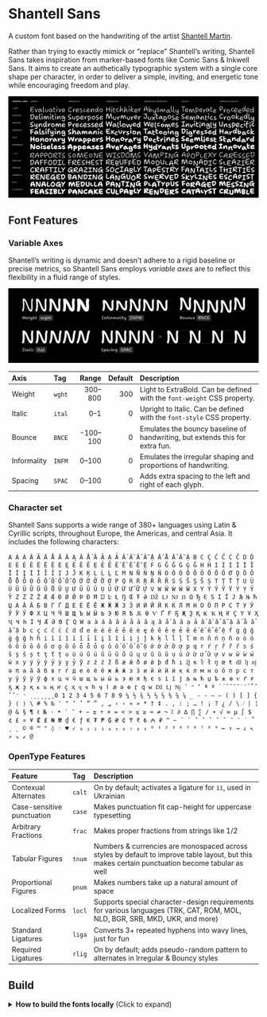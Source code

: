 # Shantell Sans

A custom font based on the handwriting of the artist [Shantell Martin](https://shantellmartin.art/).

Rather than trying to exactly mimick or “replace” Shantell’s writing, Shantell Sans takes inspiration from marker-based fonts like Comic Sans & Inkwell Sans. It aims to create an authetically typographic system with a single core shape per character, in order to deliver a simple, inviting, and energetic tone while encouraging freedom and play.

![Font styles in Shantell Sans](specimens/shantell-sans-styles.png)

## Font Features

### Variable Axes

Shantell’s writing is dynamic and doesn’t adhere to a rigid baseline or precise metrics, so Shantell Sans employs *variable axes* are to reflect this flexibility in a fluid range of styles.

![Axes in Shantell Sans](specimens/axes.png)

Axis | Tag | Range | Default | Description
:-- | :-- | --: | --: | :--
Weight | `wght` | 300–800 | 300 | Light to ExtraBold. Can be defined with the `font-weight` CSS property.
Italic | `ital` | 0–1 | 0 | Upright to Italic. Can be defined with the `font-style` CSS property.
Bounce | `BNCE` | -100–100 | 0 | Emulates the bouncy baseline of handwriting, but extends this for extra fun.
Informality | `INFM` | 0–100 | 0 | Emulates the irregular shaping and proportions of handwriting.
Spacing | `SPAC` | 0–100 | 0 | Adds extra spacing to the left and right of each glyph.

### Character set

Shantell Sans supports a wide range of 380+ languages using Latin & Cyrillic scripts, throughout Europe, the Americas, and central Asia. It includes the following characters:

```
A À Á Â Ã Ä Å Ā Ă Ą Ǎ Ǻ Ȁ Ȃ Ạ Ả Ấ Ầ Ẩ Ẫ Ậ Ắ Ằ Ẳ Ẵ Ặ B C Ç Ć Ĉ Ċ Č D Ď E È É Ê Ë Ē Ĕ Ė Ę Ě Ȅ Ȇ Ẹ Ẻ Ẽ Ế Ề Ể Ễ Ệ F G Ĝ Ğ Ġ Ģ Ǧ H Ĥ I Ì Í Î Ï Ĩ Ī Ĭ Į İ Ȉ Ȋ Ỉ Ị J Ĵ K Ķ L Ĺ Ļ Ľ M N Ñ Ń Ņ Ň O Ò Ó Ô Õ Ö Ō Ŏ Ő Ơ Ǫ Ȍ Ȏ Ȫ Ȭ Ȱ Ọ Ỏ Ố Ồ Ổ Ỗ Ộ Ớ Ờ Ở Ỡ Ợ P Q R Ŕ Ŗ Ř Ȑ Ȓ S Ś Ŝ Ş Š Ș T Ţ Ť Ț U Ù Ú Û Ü Ũ Ū Ŭ Ů Ű Ų Ư Ǔ Ȕ Ȗ Ụ Ủ Ứ Ừ Ử Ữ Ự V W Ŵ Ẁ Ẃ Ẅ X Y Ý Ŷ Ÿ Ȳ Ỳ Ỵ Ỷ Ỹ Z Ź Ż Ž Æ Ǽ Ð Ø Ǿ Þ Đ Ħ Ĳ Ŀ Ł Ŋ Œ Ŧ Ə Ǆ Ǉ Ǌ ẞ Ω Ђ Є Ѕ І Ї Ј Љ Њ Ћ Џ А Ӑ Ӓ Б В Г Ѓ Д Е Ѐ Ё Ӗ Ж Ӂ Ӝ З Ӟ И Ѝ Ӣ Ӥ К Ќ Л М Н О Ӧ П Р С Т У Ў Ӯ Ӱ Ӳ Ф Х Ц Ч Ӵ Ш Щ Ъ Ы Ӹ Ь Э Ю Я Ѣ Ѫ Ѳ Ѵ Ґ Ғ Ҕ Җ Ҙ Қ Ҝ Ҡ Ң Ҥ Ҫ Ү Ұ Ҳ Ҷ Ҹ Һ Ӏ Ӌ Ӕ Ә Ө Ӷ Ԛ Ԝ a à á â ã ä å ā ă ą ǎ ǻ ȁ ȃ ạ ả ấ ầ ẩ ẫ ậ ắ ằ ẳ ẵ ặ b c ç ć ĉ ċ č d ď e è é ê ë ē ĕ ė ę ě ȅ ȇ ẹ ẻ ẽ ế ề ể ễ ệ f g ĝ ğ ġ ģ ǧ h ĥ i ì í î ï ĩ ī ĭ į ȉ ȋ ỉ ị j ĵ k ķ l ĺ ļ ľ m n ñ ń ņ ň o ò ó ô õ ö ō ŏ ő ơ ǫ ȍ ȏ ȫ ȭ ȱ ọ ỏ ố ồ ổ ỗ ộ ớ ờ ở ỡ ợ p q r ŕ ŗ ř ȑ ȓ s ś ŝ ş š ș t ţ ť ț u ù ú û ü ũ ū ŭ ů ű ų ư ǔ ȕ ȗ ụ ủ ứ ừ ử ữ ự v w ŵ ẁ ẃ ẅ x y ý ÿ ŷ ȳ ỳ ỵ ỷ ỹ z ź ż ž ß æ ǽ ð ø ǿ þ đ ħ ı ĳ ĸ ŀ ł ŋ œ ŧ ǆ ǉ ǌ ə π а ӑ ӓ б в г ѓ д е ѐ ё ӗ ж ӂ ӝ з ӟ и й ѝ ӣ ӥ к ќ л м н о ӧ п р с т у ў ӯ ӱ ӳ ф х ц ч ӵ ш щ ъ ы ӹ ь э ю я ђ є ѕ і ї ј љ њ ћ џ ѣ ѫ ѳ ѵ ґ ғ ҕ җ ҙ қ ҝ ҡ ң ҥ ҫ ҳ ҷ ҹ һ ӌ ӏ ӕ ә ө ӷ ԛ ԝ ǅ ǈ ǋ ʹ ʺ ʼ ª º ̀ ́ ̂ ̃ ̄ ̆ ̇ ̈ ̉ ̊ ̋ ̌ ̏ ̑ ̒ ̛ ̣ ̤ ̦ ̧ ̨ ̮ ̱ 0 1 2 3 4 5 6 7 8 9 ¼ ½ ¾ ⅓ ⅔ ⅛ ⅜ ⅝ ⅞ _ - ‐ – — ( ) [ ] { } ⟨ ⟩ \ # % ‰ ' " ‘ ’ “ ” ‚ „ ‹ › « » * † ‡ . , : ; … ! ¡ ? ¿ / \ ⁄ | ¦ @ & § ¶ ℓ № · • ′ ″ + − ± ÷ × = < > ≤ ≥ ≈ ≠ ¬ ⁒ ∂ ∆ ∏ ∑ ∕ ∙ √ ∞ µ ∫ $ ¢ £ ¤ ¥ ₡ ₤ ₦ ₩ ₫ € ƒ ₭ ₮ ₱ ₲ ₴ ₵ ₸ ₹ ₺ ₼ ₽ ^ ~ ´ ` ˝ ˆ ˇ ˘ ˜ ¯ ¨ ˙ ˚ ¸ ˛ © ® ™ ° ◊ ♡ ♥ ✓ ₀ ₁ ₂ ₃ ₄ ₅ ₆ ₇ ₈ ₉ ⁰ ¹ ² ³ ⁴ ⁵ ⁶ ⁷ ⁸ ⁹ ← ↑ → ↓ ↖ ↗ ↘ ↙ @
```

### OpenType Features

Feature | Tag | Description
:-- | :-- | :--
Contexual Alternates | `calt` | On by default; activates a ligature for `її`, used in Ukrainian
Case-sensitive punctuation | `case` | Makes punctuation fit cap-height for uppercase typesetting
Arbitrary Fractions | `frac` | Makes proper fractions from strings like 1/2
Tabular Figures | `tnum` | Numbers & currencies are monospaced across styles by default to improve table layout, but this makes certain punctuation become tabular as well
Proportional Figures | `pnum` | Makes numbers take up a natural amount of space
Localized Forms | `locl` | Supports special character-design requirements for various languages (TRK, CAT, ROM, MOL, NLD, BGR, SRB, MKD, UKR, and more)
Standard Ligatures | `liga` | Converts 3+ repeated hyphens into wavy lines, just for fun
Required Ligatures | `rlig` | On by default; adds pseudo-random pattern to alternates in Irregular & Bouncy styles

## Build

<details>
<summary><b><!-------->How to build the fonts locally<!--------></b> (Click to expand)</summary>

### Set up requirements

Make a virtual environment:

```bash
python3 -m venv venv
```

Activate venv:

```
source venv/bin/activate
```

Install dependencies:

```bash
pip install -U -r requirements.txt
```

Finally, give the build scripts permission to run:

```bash
chmod +x scripts--build/*.sh
```

Finally, you will also need to separately install [google/woff2](https://github.com/google/woff2) to enable the `woff2_compress` and `woff2_decompress` commands. Open a new terminal session, window, or tab to do this step.

```bash
# 👉 open a new terminal session first, then run this
git clone --recursive https://github.com/google/woff2.git
cd woff2
make clean all
```

### Building the fonts

```bash
source venv/bin/activate # activate venv if not already active
```

Clean the prior run prep:

```bash
make clean
```

Then, run the variable font build:

```bash
make vf
```

This will take the `.glyphspackage` source and create the folder `sources/build-prep` with intermediate sources required for the final font build. When the build succeeds, the variable font will open in your default font-opening application (I recommend Font Goggles).

If you want, you can also build the static fonts. Be aware: there are a lot of static fonts, so this takes some time!

```bash
make statics
```

If you want to build everything all at once, you can use `make full`. If you just want to run the build prep pipeline, you can use `make prep`.


## Release

Update the version number in `version.txt` to the desired next release number, then build fonts with the `make` workflow described above.

A zipped archive of the fonts folder is created as the final step of the `make statics` command.

Finally, go update the download links in the Shantell Sans web specimen.

</details>
